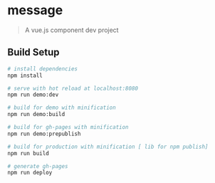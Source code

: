# message

> A vue.js component dev project

## Build Setup

``` bash
# install dependencies
npm install

# serve with hot reload at localhost:8080
npm run demo:dev

# build for demo with minification
npm run demo:build

# build for gh-pages with minification
npm run demo:prepublish

# build for production with minification [ lib for npm publish]
npm run build

# generate gh-pages
npm run deploy
```
